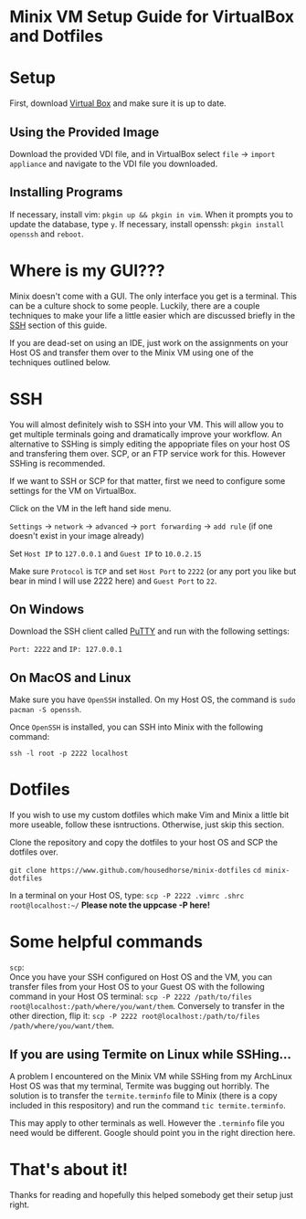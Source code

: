 # Minix VM Setup Guide for VirtualBox and Dotfiles

# Setup
First, download [Virtual Box](https://www.virtualbox.org/) and make sure it is up to date.

## Using the Provided Image
Download the provided VDI file, and in VirtualBox select `file` -> `import appliance` and navigate to the VDI file you downloaded.

## Installing Programs

If necessary, install vim: `pkgin up && pkgin in vim`. When it prompts you to update the database, type `y`.
If necessary, install openssh: `pkgin install openssh` and `reboot`.

# Where is my GUI???
Minix doesn't come with a GUI. The only interface you get is a terminal. This can be a culture shock to some people.
Luckily, there are a couple techniques to make your life a little easier which are discussed briefly in the [SSH](#SSH) section
of this guide.

If you are dead-set on using an IDE, just work on the assignments on your Host OS and transfer them over to the Minix VM
using one of the techniques outlined below.

# SSH
You will almost definitely wish to SSH into your VM. This will allow you to get multiple terminals going and dramatically improve
your workflow. An alternative to SSHing is simply editing the appopriate files on your host OS and transfering them over. SCP,
or an FTP service work for this. However SSHing is recommended.

If we want to SSH or SCP for that matter, first we need to configure some settings for the VM on VirtualBox.

Click on the VM in the left hand side menu.

`Settings` -> `network` -> `advanced` -> `port forwarding` -> `add rule` (if one doesn't exist in your image already)

Set `Host IP` to `127.0.0.1` and `Guest IP` to `10.0.2.15`

Make sure `Protocol` is `TCP` and set `Host Port` to `2222` (or any port you like but bear in mind I will use 2222 here)
and `Guest Port` to `22`.

## On Windows
Download the SSH client called [PuTTY](https://www.putty.org/) and run with the following settings:

`Port: 2222` and `IP: 127.0.0.1`

## On MacOS and Linux
Make sure you have `OpenSSH` installed. On my Host OS, the command is `sudo pacman -S openssh`.

Once `OpenSSH` is installed, you can SSH into Minix with the following command:

`ssh -l root -p 2222 localhost`

# Dotfiles
If you wish to use my custom dotfiles which make Vim and Minix a little bit more useable, follow these isntructions.
Otherwise, just skip this section.

Clone the repository and copy the dotfiles to your host OS and SCP the dotfiles over.

`git clone https://www.github.com/housedhorse/minix-dotfiles`
`cd minix-dotfiles`

In a terminal on your Host OS, type: `scp -P 2222 .vimrc .shrc root@localhost:~/` **Please note the uppcase -P here!**

# Some helpful commands 

`scp`: \
Once you have your SSH configured on Host OS and the VM, you can transfer files from your Host OS to your Guest OS with the following
command in your Host OS terminal: `scp -P 2222 /path/to/files root@localhost:/path/where/you/want/them`. Conversely to transfer in the other direction, flip it: `scp -P 2222 root@localhost:/path/to/files /path/where/you/want/them`.

## If you are using Termite on Linux while SSHing...
A problem I encountered on the Minix VM while SSHing from my ArchLinux Host OS was that my terminal,
Termite was bugging out horribly. The solution is to transfer the `termite.terminfo` file to Minix
(there is a copy included in this respository) and run the command `tic termite.terminfo`.

This may apply to other terminals as well. However the `.terminfo` file you need would be different.
Google should point you in the right direction here.

# That's about it!

Thanks for reading and hopefully this helped somebody get their setup just right.
